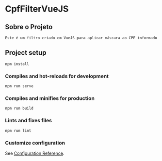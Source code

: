 # CpfFilterVueJS

## Sobre o Projeto
```
Este é um filtro criado em VueJS para aplicar máscara ao CPF informado
```

## Project setup
```
npm install
```

### Compiles and hot-reloads for development
```
npm run serve
```

### Compiles and minifies for production
```
npm run build
```

### Lints and fixes files
```
npm run lint
```

### Customize configuration
See [Configuration Reference](https://cli.vuejs.org/config/).
